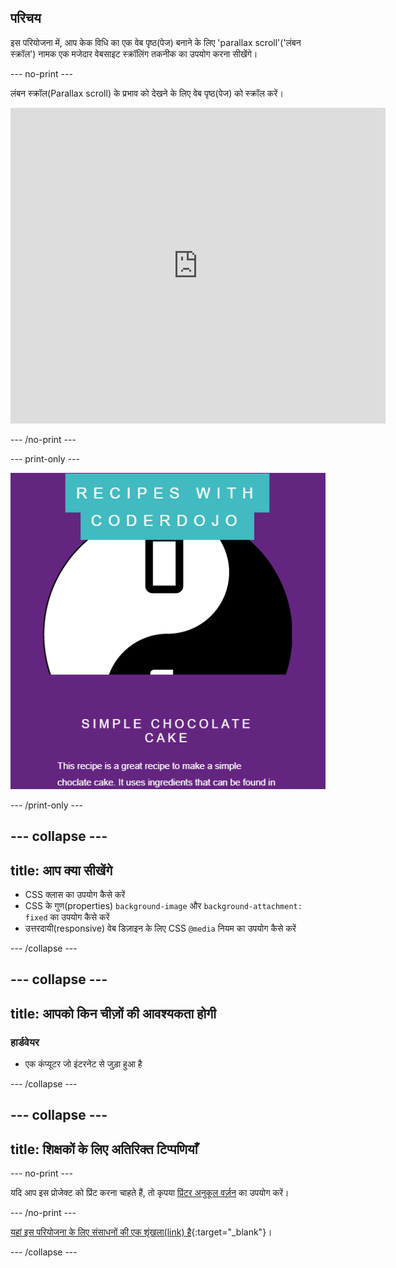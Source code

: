 ## परिचय

इस परियोजना में, आप केक विधि का एक वेब पृष्ठ(पेज) बनाने के लिए 'parallax scroll'('लंबन स्क्रॉल') नामक एक मजेदार वेबसाइट स्क्रॉलिंग तकनीक का उपयोग करना सीखेंगे।

--- no-print ---

लंबन स्क्रॉल(Parallax scroll) के प्रभाव को देखने के लिए वेब पृष्ठ(पेज) को स्क्रॉल करें। 
<iframe src="https://trinket.io/embed/html/4b83d6865b?outputOnly=true&start=result" width="600" height="505" frameborder="0" marginwidth="0" marginheight="0" allowfullscreen mark="crwd-mark"> </iframe>

--- /no-print ---

--- print-only ---

![Web page screenshot](images/PrintOnlyScreenshot.png)

--- /print-only ---

--- collapse ---
---
title: आप क्या सीखेंगे
---

+ CSS क्लास का उपयोग कैसे करें
+ CSS के गुण(properties) `background-image` और `background-attachment: fixed` का उपयोग कैसे करें
+ उत्तरदायी(responsive) वेब डिज़ाइन के लिए CSS `@media` नियम का उपयोग कैसे करें

--- /collapse ---

--- collapse ---
---
title: आपको किन चीज़ों की आवश्यकता होगी
---

### हार्डवेयर
+ एक कंप्यूटर जो इंटरनेट से जुड़ा हुआ है

--- /collapse ---

--- collapse ---
---
title: शिक्षकों के लिए अतिरिक्त टिप्पणियाँ
---

--- no-print ---

यदि आप इस प्रोजेक्ट को प्रिंट करना चाहते हैं, तो कृपया [प्रिंटर अनुकूल वर्ज़न](https://projects.raspberrypi.org/hi-IN/projects/sweet-scroll/print) का उपयोग करें।

--- /no-print ---

[यहां इस परियोजना के लिए संसाधनों की एक शृंखला(link) है](https://github.com/raspberrypilearning/sweet-scroll/tree/draft/hi-IN/resources){:target="_blank"}।

--- /collapse ---
